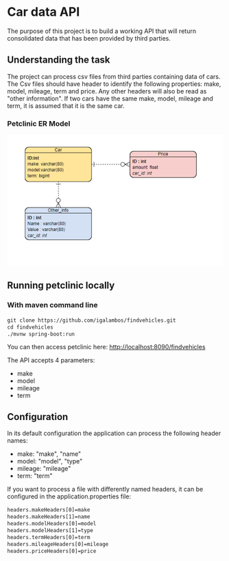  # Car data API

The purpose of this project is to build a working API that will return consolidated data that has been provided by 
third parties.

## Understanding the task

The project can process csv files from third parties containing data of cars.  The Csv files should have header to 
identify the following properties: make, model, mileage, term and price. Any other headers will also be read as 
"other information". If two cars have the same make, model, mileage and term, it is assumed that it is the same car.

### Petclinic ER Model

![alt ermodel](er-diagram.png)

## Running petclinic locally

### With maven command line
```
git clone https://github.com/igalambos/findvehicles.git
cd findvehicles
./mvnw spring-boot:run
```

You can then access petclinic here: [http://localhost:8090/findvehicles](http://localhost:8090/findvehicles)

The API accepts 4 parameters:
 - make
 - model
 - mileage
 - term

## Configuration

In its default configuration the application can process the following header names:
 - make: "make", "name"
 - model: "model", "type"
 - mileage: "mileage"
 - term: "term"
 
 If you want to process a file with differently named headers, it can be configured in the application.properties file:
 
```
headers.makeHeaders[0]=make
headers.makeHeaders[1]=name
headers.modelHeaders[0]=model
headers.modelHeaders[1]=type
headers.termHeaders[0]=term
headers.mileageHeaders[0]=mileage
headers.priceHeaders[0]=price
```


  

